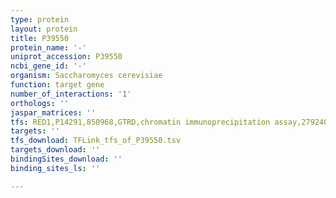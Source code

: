 ```yaml
---
type: protein
layout: protein
title: P39550
protein_name: '-'
uniprot_accession: P39550
ncbi_gene_id: '-'
organism: Saccharomyces cerevisiae
function: target gene
number_of_interactions: '1'
orthologs: ''
jaspar_matrices: ''
tfs: RED1,P14291,850968,GTRD,chromatin immunoprecipitation assay,27924024%5Buid%5D,No
targets: ''
tfs_download: TFLink_tfs_of_P39550.tsv
targets_download: ''
bindingSites_download: ''
binding_sites_ls: ''

---
```

